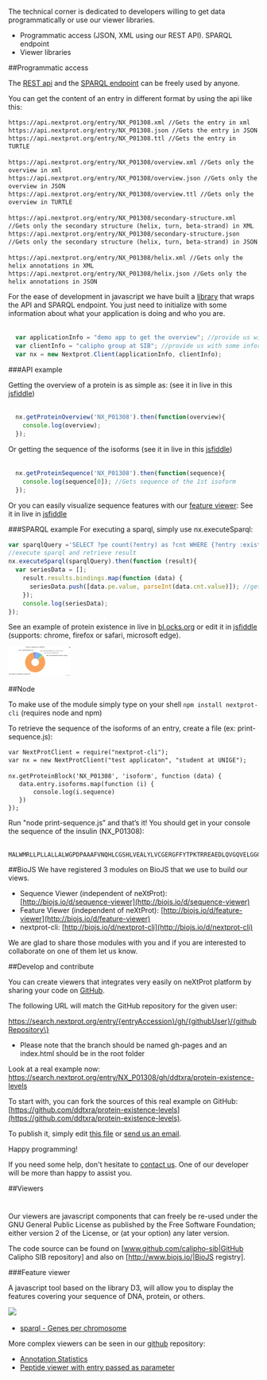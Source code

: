 The technical corner is dedicated to developers willing to get data programmatically or use our viewer libraries.

* Programmatic access (JSON, XML using our REST API). SPARQL endpoint 
* Viewer libraries

##Programmatic access

The [REST api](https://api.nextprot.org) and the [SPARQL endpoint](https://api.nextprot.org/sparql) can be freely used by anyone.

You can get the content of an entry in different format by using the api like this:

```
https://api.nextprot.org/entry/NX_P01308.xml //Gets the entry in xml
https://api.nextprot.org/entry/NX_P01308.json //Gets the entry in JSON
https://api.nextprot.org/entry/NX_P01308.ttl //Gets the entry in TURTLE

https://api.nextprot.org/entry/NX_P01308/overview.xml //Gets only the overview in xml
https://api.nextprot.org/entry/NX_P01308/overview.json //Gets only the overview in JSON
https://api.nextprot.org/entry/NX_P01308/overview.ttl //Gets only the overview in TURTLE

https://api.nextprot.org/entry/NX_P01308/secondary-structure.xml //Gets only the secondary structure (helix, turn, beta-strand) in XML
https://api.nextprot.org/entry/NX_P01308/secondary-structure.json //Gets only the secondary structure (helix, turn, beta-strand) in JSON

https://api.nextprot.org/entry/NX_P01308/helix.xml //Gets only the helix annotations in XML
https://api.nextprot.org/entry/NX_P01308/helix.json //Gets only the helix annotations in JSON
```

For the ease of development in javascript we have built a [library](https://github.com/calipho-sib/nextprot-js) that wraps the API and SPARQL endpoint. You just need to initialize with some information about what your application is doing and who you are.

```javascript

  var applicationInfo = "demo app to get the overview"; //provide us with some information about what your app is doing
  var clientInfo = "calipho group at SIB"; //provide us with some information about who you are
  var nx = new Nextprot.Client(applicationInfo, clientInfo);

```

###API example

Getting the overview of a protein is as simple as: (see it in live in this [jsfiddle](http://jsfiddle.net/ddtxra/Lqkmuzm3/)\)

```javascript

  nx.getProteinOverview('NX_P01308').then(function(overview){
    console.log(overview);
  });  

```

Or getting the sequence of the isoforms (see it in live in this [jsfiddle](http://jsfiddle.net/ddtxra/9Lt6n8jb/3/)\)

```javascript

  nx.getProteinSequence('NX_P01308').then(function(sequence){
    console.log(sequence[0]); //Gets sequence of the 1st isoform
  });  

```

Or you can easily visualize sequence features with our [feature viewer](https://github.com/calipho-sib/feature-viewer): See it in live in [jsfiddle](http://jsfiddle.net/ddtxra/fm51dwz7/4/)

###SPARQL example For executing a sparql, simply use nx.executeSparql:

```javascript
var sparqlQuery ='SELECT ?pe count(?entry) as ?cnt WHERE {?entry :existence ?pe} group by ?pe';
//execute sparql and retrieve result
nx.executeSparql(sparqlQuery).then(function (result){
  var seriesData = [];
    result.results.bindings.map(function (data) {
      seriesData.push([data.pe.value, parseInt(data.cnt.value)]); //gets number of entries
    });
    console.log(seriesData);
});
```

See an example of protein existence in live in [bl.ocks.org](http://bl.ocks.org/ddtxra/a1fd0e5613ed6b72ff8f) or edit it in [jsfiddle](http://jsfiddle.net/ddtxra/x3umjp67/) (supports: chrome, firefox or safari, microsoft edge).

<a href="http://bl.ocks.org/ddtxra/a1fd0e5613ed6b72ff8f" target="_blank"> <img width="25%" src="https://raw.githubusercontent.com/calipho-sib/nextprot-docs/master/help/assets/pie-protein-chart-existence.png"/></a>

##Node

To make use of the module simply type on your shell `npm install nextprot-cli` (requires node and npm)

To retrieve the sequence of the isoforms of an entry, create a file (ex: print-sequence.js):

```
var NextProtClient = require("nextprot-cli");
var nx = new NextProtClient("test applicaton", "student at UNIGE");

nx.getProteinBlock('NX_P01308', 'isoform', function (data) {
   data.entry.isoforms.map(function (i) {
       console.log(i.sequence)
   })
});
```

Run "node print-sequence.js” and that’s it! You should get in your console the sequence of the insulin (NX_P01308):

```
	MALWMRLLPLLALLALWGPDPAAAFVNQHLCGSHLVEALYLVCGERGFFYTPKTRREAEDLQVGQVELGGGPGAGSLQPLALEGSLQKRGIVEQCCTSICSLYQLENYCN
```

##BioJS We have registered 3 modules on BioJS that we use to build our views.

-	Sequence Viewer (independent of neXtProt): [http://biojs.io/d/sequence-viewer](http://biojs.io/d/sequence-viewer)
-	Feature Viewer (independent of neXtProt): [http://biojs.io/d/feature-viewer](http://biojs.io/d/feature-viewer)
-	nextprot-cli: [http://biojs.io/d/nextprot-cli](http://biojs.io/d/nextprot-cli)

We are glad to share those modules with you and if you are interested to collaborate on one of them let us know.

##Develop and contribute

You can create viewers that integrates very easily on neXtProt platform by sharing your code on [GitHub](https://www.github.com/).

The following URL will match the GitHub repository for the given user:

https://search.nextprot.org/entry/{entryAccession}/gh/{githubUser}/{githubRepository\}

-	Please note that the branch should be named gh-pages and an index.html should be in the root folder

Look at a real example now: https://search.nextprot.org/entry/NX_P01308/gh/ddtxra/protein-existence-levels

To start with, you can fork the sources of this real example on GitHub: [https://github.com/ddtxra/protein-existence-levels](https://github.com/ddtxra/protein-existence-levels). 

To publish it, simply edit [this file](https://github.com/calipho-sib/nextprot-docs/edit/master/json-config/community-entry-viewers.json) or [send us an email](mailto:support@nextprot.org).

Happy programming!

If you need some help, don't hesitate to [contact us](mailto:support@nextprot.org). One of our developer will be more than happy to assist you.

##Viewers
<h1 id="viewers"></h1>

Our viewers are javascript components that can freely be re-used under the GNU General Public License as published by the Free Software Foundation; either version 2 of the License, or (at your option) any later version.

The code source can be found on [www.github.com/calipho-sib|GitHub Calipho SIB repository] and also on [http://www.biojs.io/|BioJS registry].

###Feature viewer

A javascript tool based on the library D3, will allow you to display the features covering your sequence of DNA, protein, or others.

</img>
<a href="https://cdn.rawgit.com/calipho-sib/feature-viewer/v0.1.40/examples/index.html" target="_blank"> <img width="25%" src="https://cdn.rawgit.com/calipho-sib/nextprot-docs/develop/help/assets/feature-viewer-screenshot.png"/></a>

-	[sparql - Genes per chromosome](http://bl.ocks.org/ddtxra/4a5189dba66cd84aefd1)

More complex viewers can be seen in our [github](https://github.com/calipho-sib/nextprot-viewers) repository:

-	[Annotation Statistics](https://cdn.rawgit.com/calipho-sib/nextprot-viewers/master/statistics/annotations/app/index.html)
-	[Peptide viewer with entry passed as parameter](https://cdn.rawgit.com/calipho-sib/nextprot-viewers/master/peptides/app/index.html?nxentry=NX_P46976)

